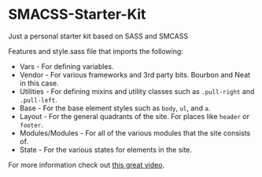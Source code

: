 # SMACSS-Starter-Kit
Just a personal starter kit based on SASS and SMCASS

Features and style.sass file that imports the following: 

* Vars - For defining variables.
* Vendor - For various frameworks and 3rd party bits. Bourbon and Neat in this case.
* Utilities - For defining mixins and utility classes such as ```.pull-right``` and ```.pull-left```.
* Base - For the base element styles such as ```body```, ```ul```, and ```a```.
* Layout  - For the general quadrants of the site. For places like ```header``` or ```footer```.
* Modules/Modules - For all of the various modules that the site consists of.
* State - For the various states for elements in the site.

For more information check out [this great video](https://www.youtube.com/watch?v=6co781JgoqQ). 
